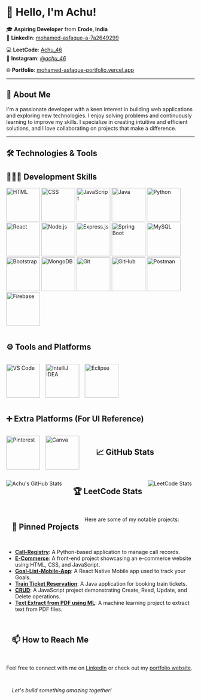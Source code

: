 # 👋 Hello, I'm Achu!

🎓 **Aspiring Developer** from **Erode, India**  
💼 **LinkedIn**: [mohamed-asfaque-a-7a2649299](https://www.linkedin.com/in/mohamed-asfaque-a-7a2649299/)  

💻 **LeetCode**: [Achu_46](https://leetcode.com/u/Achu_46/)  
📸 **Instagram**: [@_achu_46_](https://www.instagram.com/_achu_46_/)  

🌐 **Portfolio**: [mohamed-asfaque-portfolio.vercel.app](https://mohamed-asfaque-portfolio.vercel.app/)

---

## 🚀 About Me

I'm a passionate developer with a keen interest in building web applications and exploring new technologies. I enjoy solving problems and continuously learning to improve my skills. I specialize in creating intuitive and efficient solutions, and I love collaborating on projects that make a difference.

---

## 🛠️ Technologies & Tools

<p align="center">
  
<!-- 🧑🏻‍💻 Development Skills -->
<h2>🧑🏻‍💻 Development Skills</h2>
<div style="display: flex; flex-wrap: wrap; gap: 15px;">
<div>
  <img src="https://skillicons.dev/icons?i=html" alt="HTML" width="90" />
<img src="https://skillicons.dev/icons?i=css" alt="CSS" width="90" />
<img src="https://skillicons.dev/icons?i=javascript" alt="JavaScript" width="90" />
<img src="https://skillicons.dev/icons?i=java" alt="Java" width="90" />
<img src="https://skillicons.dev/icons?i=python" alt="Python" width="90" />
<img src="https://skillicons.dev/icons?i=react" alt="React" width="90" />
<img src="https://skillicons.dev/icons?i=nodejs" alt="Node.js" width="90" />
<img src="https://skillicons.dev/icons?i=express" alt="Express.js" width="90" />
<img src="https://skillicons.dev/icons?i=spring" alt="Spring Boot" width="90" />
<img src="https://skillicons.dev/icons?i=mysql" alt="MySQL" width="90" />
<img src="https://skillicons.dev/icons?i=bootstrap" alt="Bootstrap" width="90" />
<img src="https://skillicons.dev/icons?i=mongodb" alt="MongoDB" width="90" />
<img src="https://skillicons.dev/icons?i=git" alt="Git" width="90" />
<img src="https://skillicons.dev/icons?i=github" alt="GitHub" width="90" />
<img src="https://skillicons.dev/icons?i=postman" alt="Postman" width="90" />
<img src="https://skillicons.dev/icons?i=firebase" alt="Firebase" width="90" />
</div>



<!-- ⚙️ Tools and Platforms -->
<h2>⚙️ Tools and Platforms</h2>
<div style="display: flex; flex-wrap: wrap; gap: 15px;">
  <img src="https://skillicons.dev/icons?i=vscode" alt="VS Code" width="90" />
  <img src="https://skillicons.dev/icons?i=idea" alt="IntelliJ IDEA" width="90" />
  <img src="https://skillicons.dev/icons?i=eclipse" alt="Eclipse" width="90" />
</div>

<!-- ➕ Extra Platforms (Using UI Reference) -->
<h2>➕ Extra Platforms (For UI Reference)</h2>
<div style="display: flex; flex-wrap: wrap; gap: 15px;">
  <img src="https://img.icons8.com/color/96/pinterest--v1.png" alt="Pinterest" width="90" />
  <img src="https://img.icons8.com/color/96/canva.png" alt="Canva" width="90" />
</div>

</p>


---

## 📈 GitHub Stats

![Achu's GitHub Stats](https://github-readme-stats.vercel.app/api?username=Achu46&show_icons=true&theme=radical)

---

## 🏆 LeetCode Stats

![LeetCode Stats](https://leetcard.jacoblin.cool/Achu_46?theme=dark&font=Baloo&ext=contest)

---

## 📌 Pinned Projects

Here are some of my notable projects:

- [**Call-Registry**](https://github.com/Achu46/Call-Registry): A Python-based application to manage call records.
- [**E-Commerce**](https://github.com/Achu46/E-Commerce): A front-end project showcasing an e-commerce website using HTML, CSS, and JavaScript.
- [**Goal-List-Mobile-App**](https://github.com/Achu46/Goal-List-Mobile-App): A React Native Mobile app used to track your Goals. 
- [**Train Ticket Reservation**](https://github.com/Achu46/Train_Ticket_Reservation): A Java application for booking train tickets.
- [**CRUD**](https://github.com/Achu46/CRUD): A JavaScript project demonstrating Create, Read, Update, and Delete operations.
- [**Text Extract from PDF using ML**](https://github.com/Achu46/Text-extract-from-PDF-using-ML): A machine learning project to extract text from PDF files.

---

## 📫 How to Reach Me

Feel free to connect with me on [LinkedIn](https://www.linkedin.com/in/mohamed-asfaque-a-7a2649299/) or check out my [portfolio website](https://achu.neocities.org/Portfolio/Mohamed_Asfaque.A/PORTFOLIO/).

---

*Let's build something amazing together!*
